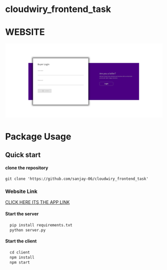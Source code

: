 
# cloudwiry_frontend_task

<h1>WEBSITE</h1>

![gitlogo](login.PNG)

# Package Usage

## Quick start


#### clone the repository
    git clone 'https://github.com/sanjay-06/cloudwiry_frontend_task'
      
### Website Link
<a href="https://site-linked.herokuapp.com/" target="new">CLICK HERE ITS THE APP LINK</a>

#### Start the server
      pip install requirements.txt
      python server.py

#### Start the client
      cd client
      npm install
      npm start



